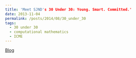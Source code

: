 ```yaml
---
title: 'Meet SJND's 30 Under 30: Young. Smart. Committed.'
date: 2013-11-04
permalink: /posts/2014/08/30_under_30
tags:
  - 30 under 30
  - computational mathematics
  - ICME
---
```


[Blog](https://blog.sjnd.org/news-and-events/news/post/meet-sjnds-30-under-30-young-smart-committed)
